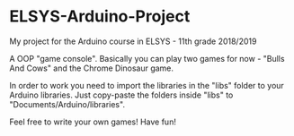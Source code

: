 # ELSYS-Arduino-Project
My project for the Arduino course in ELSYS - 11th grade 2018/2019

A OOP "game console". Basically you can play two games for now - "Bulls And Cows" and the Chrome Dinosaur game.

In order to work you need to import the libraries in the "libs" folder to your Arduino libraries. Just copy-paste the folders inside "libs" to "Documents/Arduino/libraries".

Feel free to write your own games! Have fun!
